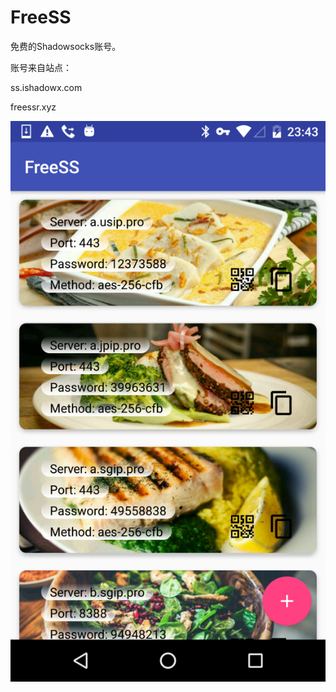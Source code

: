 # FreeSS

免费的Shadowsocks账号。

账号来自站点：

ss.ishadowx.com

freessr.xyz

![img](Screenshot_20170802-234304.png)